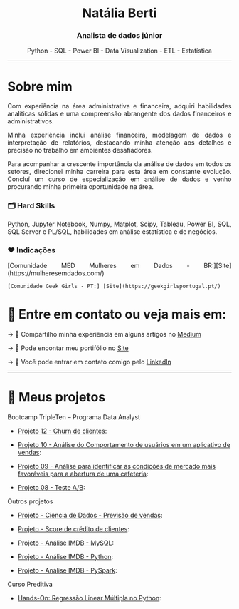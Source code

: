<h1 align="center">Natália Berti</h1>

<h3 align="center">Analista de dados júnior</h3>

<div align="center">Python - SQL - Power BI - Data Visualization - ETL - Estatística</div>

---

<h1 align="left">Sobre mim</h1>
<div align="justify">
  <p>
    Com experiência na área administrativa e financeira, adquiri habilidades analíticas sólidas e uma compreensão abrangente dos dados financeiros e administrativos.
  </p>
  <p>
    Minha experiência inclui análise financeira, modelagem de dados e interpretação de relatórios, destacando minha atenção aos detalhes e precisão no trabalho em ambientes desafiadores.
  </p>
  <p>
    Para acompanhar a crescente importância da análise de dados em todos os setores, direcionei minha carreira para esta área em constante evolução. Concluí um curso de especialização em análise de dados e venho procurando minha primeira oportunidade na área.
  </p>

  <h3>🗂️ Hard Skills</h3>
  <p>
    Python, Jupyter Notebook, Numpy, Matplot, Scipy, Tableau, Power BI, SQL, SQL Server e PL/SQL, habilidades em análise estatística e de negócios.
  </p>

  <h3>❤️ Indicações</h3>
  <p>
    [Comunidade MED Mulheres em Dados - BR:][Site] (https://mulheresemdados.com/)
    
    [Comunidade Geek Girls - PT:] [Site](https://geekgirlsportugal.pt/)
  </p>
</div>


<h1 align="left">🎯 Entre em contato ou veja mais em:</h1>

-> 📝 Compartilho minha experiência em alguns artigos no [Medium](https://medium.com/@na_nahas)

-> 🔎 Pode encontar meu portifólio no [Site](https://sites.google.com/view/portflio-natliaberti/p%C3%A1gina-inicial)

-> 💬 Você pode entrar em contato comigo pelo [LinkedIn](https://www.linkedin.com/in/natalia-berti-129b20109//)

---

<h1 align="left">🚀 Meus projetos</h1>

<div align="justify"></a> Bootcamp TripleTen – Programa Data Analyst</h2></div>

+ [Projeto 12 - Churn de clientes](https://github.com/natalialnb/Churn_Clientes/tree/main): 

+ [Projeto 10 - Análise do Comportamento de usuários em um aplicativo de vendas](https://github.com/natalialnb/Projeto_10):
  
+ [Projeto 09 - Análise para identificar as condições de mercado mais favoráveis para a abertura de uma cafeteria](https://github.com/natalialnb/Projeto_09):
  
+ [Projeto 08 - Teste A/B](https://github.com/natalialnb/Teste-A-B/blob/main/Teste%20AB%20-%20Projeto%2008.ipynb):


<div align="justify"></a> Outros projetos </h2></div>

+ [Projeto - Ciência de Dados - Previsão de vendas](https://github.com/natalialnb/previsao_vendas/tree/main):

+ [Projeto - Score de crédito de clientes](https://github.com/natalialnb/projeto_ia):

+ [Projeto - Análise IMDB - MySQL](https://github.com/natalialnb/IMDB_SQL):
  
+ [Projeto - Análise IMDB - Python](https://github.com/natalialnb/Python_IMDB):

+ [Projeto - Análise IMDB - PySpark](https://github.com/natalialnb/Mini-Case-PySpark):


<div align="justify"></a> Curso Preditiva </h2></div>

+ [Hands-On: Regressão Linear Múltipla no Python](https://github.com/natalialnb/Regressao_linear/blob/main/Hands-on_Reg.linear.multipla.ipynb):


